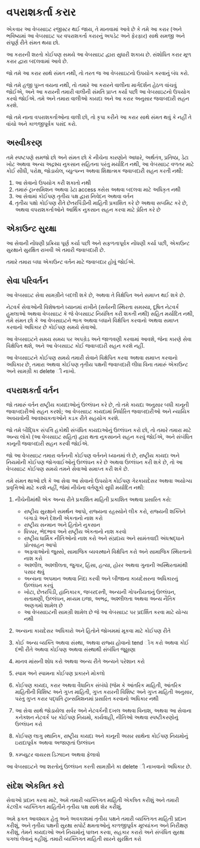 # વપરાશકર્તા કરાર

એકવાર આ વેબસાઇટ રજીસ્ટર થઈ જાય, તે માનવામાં આવે છે કે તમે આ કરાર (અને ભવિષ્યમાં આ વેબસાઇટ પર વપરાશકર્તા કરારનું અપડેટ અને ફેરફાર) સાથે સમજી અને સંપૂર્ણ રીતે સંમત થયા છો.

આ કરારની શરતો કોઈપણ સમયે આ વેબસાઇટ દ્વારા સુધારી શકાય છે. સંશોધિત કરાર મૂળ કરાર દ્વારા બદલવામાં આવે છે.

જો તમે આ કરાર સાથે સંમત નથી, તો તરત જ આ વેબસાઇટનો ઉપયોગ કરવાનું બંધ કરો.

જો તમે હજી પુખ્ત વયના નથી, તો તમારે આ કરારને વાલીના માર્ગદર્શન હેઠળ વાંચવું જોઈએ, અને આ કરારની તમારી વાલીની સંમતિ પ્રાપ્ત કર્યા પછી આ વેબસાઇટનો ઉપયોગ કરવો જોઈએ. તમે અને તમારા વાલીઓ કાયદા અને આ કરાર અનુસાર જવાબદારી સહન કરશે.

જો તમે નાના વપરાશકર્તાઓના વાલી છો, તો કૃપા કરીને આ કરાર સાથે સંમત થવું કે નહીં તે વાંચો અને કાળજીપૂર્વક પસંદ કરો.

## અસ્વીકરણ

તમે સ્પષ્ટપણે સમજો છો અને સંમત છો કે નીચેના કારણોને આધારે, અર્થતંત્ર, પ્રતિષ્ઠા, ડેટા ખોટ અથવા અન્ય અદ્રશ્ય નુકસાન સહિતના પરંતુ મર્યાદિત નથી, આ વેબસાઇટ વળતર માટે કોઈ સીધી, પરોક્ષ, જોડાયેલ, વ્યુત્પન્ન અથવા શિક્ષાત્મક જવાબદારી સહન કરતી નથી:

1. આ સેવાનો ઉપયોગ કરી શકાતો નથી
1. તમારું ટ્રાન્સમિશન અથવા ડેટા access ક્સેસ અથવા બદલવા માટે અધિકૃત નથી
1. આ સેવામાં કોઈપણ તૃતીય પક્ષ દ્વારા નિવેદન અથવા વર્તન
1. તૃતીય પક્ષો કોઈપણ રીતે છેતરપિંડીની માહિતી પ્રકાશિત કરે છે અથવા સબમિટ કરે છે, અથવા વપરાશકર્તાઓને આર્થિક નુકસાન સહન કરવા માટે પ્રેરિત કરે છે

## એકાઉન્ટ સુરક્ષા

આ સેવાની નોંધણી પ્રક્રિયા પૂર્ણ કર્યા પછી અને સફળતાપૂર્વક નોંધણી કર્યા પછી, એકાઉન્ટ સુરક્ષાને સુરક્ષિત રાખવી એ તમારી જવાબદારી છે.

તમારે તમારા બધા એકાઉન્ટ વર્તન માટે જવાબદાર હોવું જોઈએ.

## સેવા પરિવર્તન

આ વેબસાઇટ સેવા સામગ્રીને બદલી શકે છે, અથવા તે વિક્ષેપિત અને સમાપ્ત થઈ શકે છે.

નેટવર્ક સેવાઓની વિશેષતાને ધ્યાનમાં રાખીને (સર્વરની સ્થિરતા સમસ્યા, દૂષિત નેટવર્ક હુમલાઓ અથવા વેબસાઇટ કે જે વેબસાઇટ નિયંત્રિત કરી શકતી નથી) સહિત મર્યાદિત નથી, તમે સંમત છો કે આ વેબસાઇટને ભાગ અથવા બધાને વિક્ષેપિત કરવાનો અથવા સમાપ્ત કરવાનો અધિકાર છે કોઈપણ સમયે સેવાઓ.

આ વેબસાઇટને સમય સમય પર અપગ્રેડ અને જાળવણી કરવામાં આવશે, જેના કારણે સેવા વિક્ષેપિત થશે, અને આ વેબસાઇટ કોઈ જવાબદારી સહન કરશે નહીં.

આ વેબસાઇટને કોઈપણ સમયે તમારી સેવાને વિક્ષેપિત કરવા અથવા સમાપ્ત કરવાનો અધિકાર છે, તમારા અથવા કોઈપણ તૃતીય પક્ષની જવાબદારી લીધા વિના તમારું એકાઉન્ટ અને સામગ્રી કા delete ી નાખો.

## વપરાશકર્તા વર્તન

જો તમારું વર્તન રાષ્ટ્રીય કાયદાઓનું ઉલ્લંઘન કરે છે, તો તમે કાયદા અનુસાર બધી કાનૂની જવાબદારીઓ સહન કરશો; આ વેબસાઇટ કાયદામાં નિર્ધારિત જવાબદારીઓ અને ન્યાયિક અવયવોની આવશ્યકતાઓને કડક રીતે સહયોગ કરશે.

જો તમે બૌદ્ધિક સંપત્તિ હકોથી સંબંધિત કાયદાઓનું ઉલ્લંઘન કરો છો, તો તમારે તમારા માટે અન્ય લોકો (આ વેબસાઇટ સહિત) દ્વારા થતા નુકસાનને સહન કરવું જોઈએ, અને સંબંધિત કાનૂની જવાબદારી સહન કરવી જોઈએ.

જો આ વેબસાઇટ તમારા વર્તનની કોઈપણ વર્તનને ધ્યાનમાં લે છે, રાષ્ટ્રીય કાયદા અને નિયમોની કોઈપણ જોગવાઈઓનું ઉલ્લંઘન કરે છે અથવા ઉલ્લંઘન કરી શકે છે, તો આ વેબસાઇટ કોઈપણ સમયે તમને સેવાઓ સમાપ્ત કરી શકે છે.

તમે સંમત થાઓ છો કે આ સેવા આ સેવાનો ઉપયોગ કોઈપણ ગેરકાયદેસર અથવા અયોગ્ય પ્રવૃત્તિઓ માટે કરશે નહીં, જેમાં નીચેના વર્તણૂકો સુધી મર્યાદિત નથી:

1. નીચેનીમાંથી એક અન્ય રીતે પ્રકાશિત માહિતી પ્રકાશિત અથવા પ્રસારિત કરો:

   * રાષ્ટ્રીય સુરક્ષાને સમર્થન આપો, રાજ્યના રહસ્યોને લીક કરો, રાજ્યની શક્તિને બગાડો અને દેશની એકતાનો નાશ કરો
   * રાષ્ટ્રીય સન્માન અને હિતોને નુકસાન
   * ધિક્કાર, ભેદભાવ અને રાષ્ટ્રીય એકતાનો નાશ કરવો
   * રાષ્ટ્રીય ધાર્મિક નીતિઓનો નાશ કરો અને સંપ્રદાય અને સામંતવાદી અંધશ્રદ્ધાને પ્રોત્સાહન આપો
   * અફવાઓનો જુસ્સો, સામાજિક વ્યવસ્થાને વિક્ષેપિત કરો અને સામાજિક સ્થિરતાનો નાશ કરો
   * અશ્લીલ, અશ્લીલતા, જુગાર, હિંસા, હત્યા, હોરર અથવા ગુનાની અસ્થિરતામાંથી પસાર થવું
   * અન્યના અપમાન અથવા નિંદા કરવી અને બીજાના કાયદેસરના અધિકારનું ઉલ્લંઘન કરવું
   * ખોટા, છેતરપિંડી, હાનિકારક, જબરદસ્તી, અન્યની ગોપનીયતાનું ઉલ્લંઘન, સતામણી, ઉલ્લંઘન, મધ્યમ ઇજા, અભદ્ર, અશ્લીલતા અથવા અન્ય નૈતિક અણગમો શામેલ છે
   * આ વેબસાઇટની સામગ્રી શામેલ છે જે આ વેબસાઇટ પર પ્રદર્શિત કરવા માટે યોગ્ય નથી

1. અન્યના કાયદેસર અધિકારો અને હિતોને જોખમમાં મૂકવા માટે કોઈપણ રીતે
1. કોઈ અન્ય વ્યક્તિ અથવા સંસ્થા, અથવા રાજ્ય હોવાનો tend ોંગ કરો અથવા કોઈ દંભી રીતે અથવા કોઈપણ અથવા સંસ્થાથી સંબંધિત જૂઠ્ઠાણા
1. માનવ માંસની શોધ કરો અથવા અન્ય રીતે અન્યને પરેશાન કરો
1. સ્પામ અને સ્પામના કોઈપણ પ્રકારને મોકલો
1. કોઈપણ કાયદા, કરાર અથવા વૈધાનિક સંબંધો (જેમ કે આંતરિક માહિતી, આંતરિક માહિતીની વિશિષ્ટ અને ગુપ્ત માહિતી, ગુપ્ત કરારની વિશિષ્ટ અને ગુપ્ત માહિતી અનુસાર, પરંતુ ગુપ્ત કરાર પદ્ધતિ ટ્રાન્સમિશનમાં પ્રસારિત કરવાનો અધિકાર નથી
1. આ સેવા સાથે જોડાયેલા સર્વર અને નેટવર્કની દખલ અથવા વિનાશ, અથવા આ સેવાના કનેક્શન નેટવર્ક પર કોઈપણ નિયમો, કાર્યવાહી, નીતિઓ અથવા સ્પષ્ટીકરણોનું ઉલ્લંઘન કરો
1. કોઈપણ લાગુ સ્થાનિક, રાષ્ટ્રીય કાયદા અને કાનૂની અસર સાથેના કોઈપણ નિયમોનું ઇરાદાપૂર્વક અથવા અજાણતાં ઉલ્લંઘન
1. કમ્પ્યુટર વાયરસ ડિઝાઇન અથવા ફેલાવો

આ વેબસાઇટને આ શરતોનું ઉલ્લંઘન કરતી સામગ્રીને કા delete ી નાખવાનો અધિકાર છે.

## સંદેશ એકત્રિત કરો

સેવાઓ પ્રદાન કરવા માટે, અમે તમારી વ્યક્તિગત માહિતી એકત્રિત કરીશું અને તમારી કેટલીક વ્યક્તિગત માહિતીને તૃતીય પક્ષ સાથે શેર કરીશું.

અમે ફક્ત આવશ્યક હેતુ અને અવકાશમાં તૃતીય પક્ષને તમારી વ્યક્તિગત માહિતી પ્રદાન કરીશું, અને તૃતીય પક્ષની સુરક્ષા સપોર્ટ ક્ષમતાઓનું કાળજીપૂર્વક મૂલ્યાંકન અને નિરીક્ષણ કરીશું, તેમને કાયદાઓ અને નિયમોનું પાલન કરવા, સહકાર કરારો અને સંબંધિત સુરક્ષા પગલાં લેવાનું કહીશું. તમારી વ્યક્તિગત માહિતી સારને સુરક્ષિત કરો